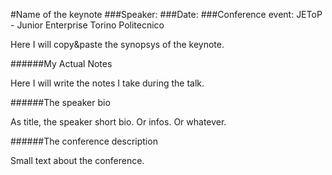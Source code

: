 #Name of the keynote
###Speaker:
###Date:
###Conference event: JEToP - Junior Enterprise Torino Politecnico

Here I will copy&paste the synopsys of the keynote.

######My Actual Notes

Here I will write the notes I take during the talk.

######The speaker bio

As title, the speaker short bio. Or infos. Or whatever.

######The conference description

Small text about the conference.
